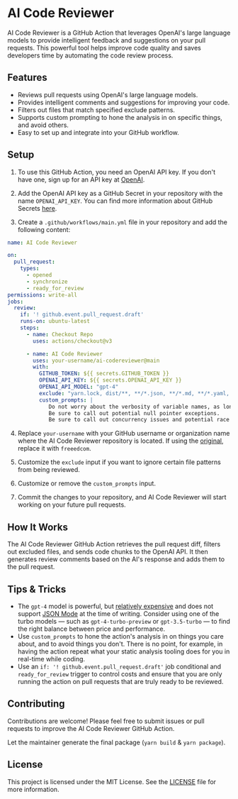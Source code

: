 # AI Code Reviewer

AI Code Reviewer is a GitHub Action that leverages OpenAI's large language models to provide intelligent feedback and
suggestions on  your pull requests. This powerful tool helps improve code quality and saves developers time by
automating the code review process.

## Features

- Reviews pull requests using OpenAI's large language models.
- Provides intelligent comments and suggestions for improving your code.
- Filters out files that match specified exclude patterns.
- Supports custom prompting to hone the analysis in on specific things, and avoid others.
- Easy to set up and integrate into your GitHub workflow.

## Setup

1. To use this GitHub Action, you need an OpenAI API key. If you don't have one, sign up for an API key
   at [OpenAI](https://beta.openai.com/signup).

2. Add the OpenAI API key as a GitHub Secret in your repository with the name `OPENAI_API_KEY`. You can find more
   information about GitHub Secrets [here](https://docs.github.com/en/actions/reference/encrypted-secrets).

3. Create a `.github/workflows/main.yml` file in your repository and add the following content:

```yaml
name: AI Code Reviewer

on:
  pull_request:
    types:
      - opened
      - synchronize
      - ready_for_review
permissions: write-all
jobs:
  review:
    if: '! github.event.pull_request.draft'                                       # Only run on non-draft pull requests. Must be coupled with the ready_for_review event above.
    runs-on: ubuntu-latest
    steps:
      - name: Checkout Repo
        uses: actions/checkout@v3

      - name: AI Code Reviewer
        uses: your-username/ai-codereviewer@main
        with:
          GITHUB_TOKEN: ${{ secrets.GITHUB_TOKEN }}                               # Keep this line verbatim. GitHub sets secrets.GITHUB_TOKEN automatically, it just needs to be plumbed into the action. See https://docs.github.com/en/actions/security-guides/automatic-token-authentication#about-the-github_token-secret for more information.
          OPENAI_API_KEY: ${{ secrets.OPENAI_API_KEY }}                           # Your OpenAI key. Create one at https://platform.openai.com/api-keys. Set it in your repository under Settings -> Secrets and variables -> Actions -> Repository Secrets.
          OPENAI_API_MODEL: "gpt-4"                                               # Optional: The OpenAI model (https://platform.openai.com/docs/models) to use. Defaults to "gpt-4". Prefer models with JSON Mode (https://platform.openai.com/docs/guides/text-generation/json-mode) support.
          exclude: "yarn.lock, dist/**, **/*.json, **/*.md, **/*.yaml, **/*.xml"  # Optional: File patterns, separated by commas, to exclude from analysis.
          custom_prompts: |                                                       # Optional: Custom commands to add to the prompt used to analyze code. This is a multiline string, where each line is an individual command.
             Do not worry about the verbosity of variable names, as long as they are somewhat descriptive.
             Be sure to call out potential null pointer exceptions.
             Be sure to call out concurrency issues and potential race conditions.
```

4. Replace `your-username` with your GitHub username or organization name where the AI Code Reviewer repository is
   located. If using the [original](https://github.com/freeedcom/ai-codereviewer), replace it with `freeedcom`.

5. Customize the `exclude` input if you want to ignore certain file patterns from being reviewed.

6. Customize or remove the `custom_prompts` input.

7. Commit the changes to your repository, and AI Code Reviewer will start working on your future pull requests.

## How It Works

The AI Code Reviewer GitHub Action retrieves the pull request diff, filters out excluded files, and sends code chunks to
the OpenAI API. It then generates review comments based on the AI's response and adds them to the pull request.

## Tips & Tricks

* The `gpt-4` model is powerful, but [relatively expensive](https://openai.com/pricing) and does not support
  [JSON Mode](https://platform.openai.com/docs/guides/text-generation/json-mode) at the time of writing. Consider using
  one of the turbo models — such as `gpt-4-turbo-preview` or `gpt-3.5-turbo` — to find the right balance between price
  and performance.
* Use `custom_prompts` to hone the action's analysis in on things you care about, and to avoid things you don't. There
  is no point, for example, in having the action repeat what your static analysis tooling does for you in real-time
  while coding.
* Use an `if: '! github.event.pull_request.draft'` job conditional and `ready_for_review` trigger to control costs and
  ensure that you are only running the action on pull requests that are truly ready to be reviewed.

## Contributing

Contributions are welcome! Please feel free to submit issues or pull requests to improve the AI Code Reviewer GitHub
Action.

Let the maintainer generate the final package (`yarn build` & `yarn package`).

## License

This project is licensed under the MIT License. See the [LICENSE](LICENSE) file for more information.
